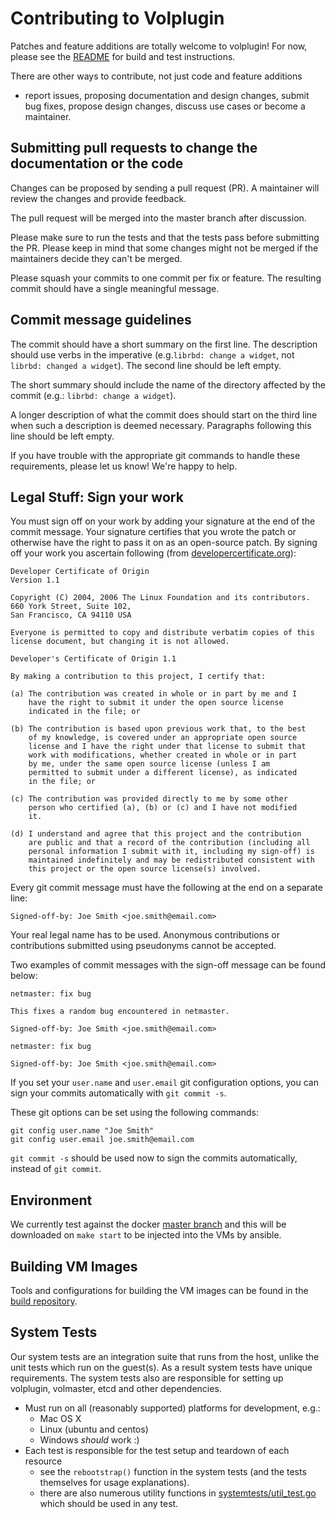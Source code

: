 # Contributing to Volplugin

Patches and feature additions are totally welcome to volplugin! For now, please
see the [README](https://github.com/contiv/volplugin/blob/master/README.md) for
build and test instructions.

There are other ways to contribute, not just code and feature additions
- report issues, proposing documentation and design changes, submit bug
fixes, propose design changes, discuss use cases or become a maintainer.

## Submitting pull requests to change the documentation or the code

Changes can be proposed by sending a pull request (PR). A maintainer
will review the changes and provide feedback.

The pull request will be merged into the master branch after discussion.

Please make sure to run the tests and that the tests pass before
submitting the PR. Please keep in mind that some changes might not be
merged if the maintainers decide they can't be merged.

Please squash your commits to one commit per fix or feature. The resulting
commit should have a single meaningful message.

## Commit message guidelines

The commit should have a short summary on the first line. The description
should use verbs in the imperative (e.g.`librbd: change a widget`, not
`librbd: changed a widget`). The second line should be left empty.

The short summary should include the name of the directory affected by
the commit (e.g.: `librbd: change a widget`).

A longer description of what the commit does should start on the third
line when such a description is deemed necessary. Paragraphs following
this line should be left empty.

If you have trouble with the appropriate git commands to handle these
requirements, please let us know! We're happy to help.

## Legal Stuff: Sign your work
You must sign off on your work by adding your signature at the end of the
commit message. Your signature certifies that you wrote the patch or
otherwise have the right to pass it on as an open-source patch.
By signing off your work you ascertain following (from [developercertificate.org](http://developercertificate.org/)):

```
Developer Certificate of Origin
Version 1.1

Copyright (C) 2004, 2006 The Linux Foundation and its contributors.
660 York Street, Suite 102,
San Francisco, CA 94110 USA

Everyone is permitted to copy and distribute verbatim copies of this
license document, but changing it is not allowed.

Developer's Certificate of Origin 1.1

By making a contribution to this project, I certify that:

(a) The contribution was created in whole or in part by me and I
    have the right to submit it under the open source license
    indicated in the file; or

(b) The contribution is based upon previous work that, to the best
    of my knowledge, is covered under an appropriate open source
    license and I have the right under that license to submit that
    work with modifications, whether created in whole or in part
    by me, under the same open source license (unless I am
    permitted to submit under a different license), as indicated
    in the file; or

(c) The contribution was provided directly to me by some other
    person who certified (a), (b) or (c) and I have not modified
    it.

(d) I understand and agree that this project and the contribution
    are public and that a record of the contribution (including all
    personal information I submit with it, including my sign-off) is
    maintained indefinitely and may be redistributed consistent with
    this project or the open source license(s) involved.
```

Every git commit message must have the following at the end on a separate line:

    Signed-off-by: Joe Smith <joe.smith@email.com>

Your real legal name has to be used. Anonymous contributions or contributions
submitted using pseudonyms cannot be accepted.

Two examples of commit messages with the sign-off message can be found below:
```
netmaster: fix bug

This fixes a random bug encountered in netmaster.

Signed-off-by: Joe Smith <joe.smith@email.com>
```
```
netmaster: fix bug

Signed-off-by: Joe Smith <joe.smith@email.com>
```

If you set your `user.name` and `user.email` git configuration options, you can
sign your commits automatically with `git commit -s`.

These git options can be set using the following commands:
```
git config user.name "Joe Smith"
git config user.email joe.smith@email.com
```

`git commit -s` should be used now to sign the commits automatically, instead of
`git commit`.

## Environment

We currently test against the docker [master branch](https://master.dockerproject.org)
and this will be downloaded on `make start` to be injected into the VMs by ansible.

## Building VM Images

Tools and configurations for building the VM images can be found in the [build repository](https://github.com/contiv/build).

## System Tests

Our system tests are an integration suite that runs from the host, unlike the
unit tests which run on the guest(s). As a result system tests have unique
requirements. The system tests also are responsible for setting up volplugin,
volmaster, etcd and other dependencies.

* Must run on all (reasonably supported) platforms for development, e.g.:
  * Mac OS X
  * Linux (ubuntu and centos)
  * Windows *should* work :)
* Each test is responsible for the test setup and teardown of each resource
  * see the `rebootstrap()` function in the system tests (and the tests
    themselves for usage explanations).
  * there are also numerous utility functions in [systemtests/util_test.go](https://github.com/contiv/volplugin/blob/master/systemtests/util_test.go)
    which should be used in any test.
